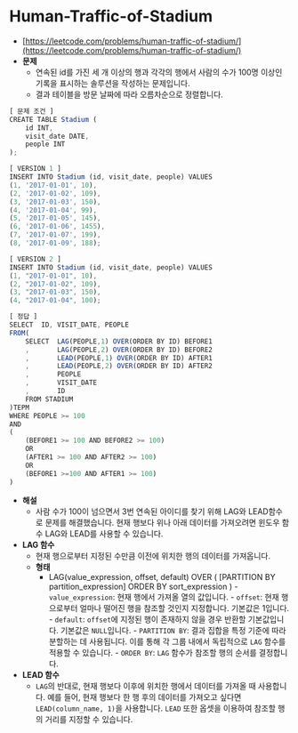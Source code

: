 # **Human-Traffic-of-Stadium**

- [https://leetcode.com/problems/human-traffic-of-stadium/](https://leetcode.com/problems/human-traffic-of-stadium/)
- **문제**
  - 연속된 id를 가진 세 개 이상의 행과 각각의 행에서 사람의 수가 100명 이상인 기록을 표시하는 솔루션을 작성하는 문제입니다.
  - 결과 테이블을 방문 날짜에 따라 오름차순으로 정렬합니다.

```jsx
[ 문제 조건 ]
CREATE TABLE Stadium (
    id INT,
    visit_date DATE,
    people INT
);

[ VERSION 1 ]
INSERT INTO Stadium (id, visit_date, people) VALUES
(1, '2017-01-01', 10),
(2, '2017-01-02', 109),
(3, '2017-01-03', 150),
(4, '2017-01-04', 99),
(5, '2017-01-05', 145),
(6, '2017-01-06', 1455),
(7, '2017-01-07', 199),
(8, '2017-01-09', 188);

[ VERSION 2 ]
INSERT INTO Stadium (id, visit_date, people) VALUES
(1, "2017-01-01", 10),
(2, "2017-01-02", 109),
(3, "2017-01-03", 150),
(4, "2017-01-04", 100);
```

```jsx
[ 정답 ]
SELECT	ID, VISIT_DATE, PEOPLE
FROM(
	SELECT	LAG(PEOPLE,1) OVER(ORDER BY ID) BEFORE1
	,		LAG(PEOPLE,2) OVER(ORDER BY ID) BEFORE2
	,		LEAD(PEOPLE,1) OVER(ORDER BY ID) AFTER1
	,		LEAD(PEOPLE,2) OVER(ORDER BY ID) AFTER2
	,		PEOPLE
	,		VISIT_DATE
	,		ID
	FROM STADIUM
)TEPM
WHERE PEOPLE >= 100
AND
(
	(BEFORE1 >= 100 AND BEFORE2 >= 100)
	OR
	(AFTER1 >= 100 AND AFTER2 >= 100)
	OR
	(BEFORE1 >=100 AND AFTER1 >= 100)
)
```

- **해설**
  - 사람 수가 100이 넘으면서 3번 연속된 아이디를 찾기 위해 LAG와 LEAD함수로 문제를 해결했습니다. 현재 행보다 위나 아래 데이터를 가져오려면 윈도우 함수 LAG와 LEAD를 사용할 수 있습니다.
- **LAG 함수**
  - 현재 행으로부터 지정된 수만큼 이전에 위치한 행의 데이터를 가져옵니다.
  - **형태**
    - LAG(value_expression, offset, default) OVER (
      [PARTITION BY partition_expression]
      ORDER BY sort_expression
      ) - `value_expression`: 현재 행에서 가져올 열의 값입니다. - `offset`: 현재 행으로부터 얼마나 떨어진 행을 참조할 것인지 지정합니다. 기본값은 1입니다. - `default`: `offset`에 지정된 행이 존재하지 않을 경우 반환할 기본값입니다. 기본값은 `NULL`입니다. - `PARTITION BY`: 결과 집합을 특정 기준에 따라 분할하는 데 사용됩니다. 이를 통해 각 그룹 내에서 독립적으로 `LAG` 함수를 적용할 수 있습니다. - `ORDER BY`: `LAG` 함수가 참조할 행의 순서를 결정합니다.
- **LEAD 함수**
  - `LAG`의 반대로, 현재 행보다 이후에 위치한 행에서 데이터를 가져올 때 사용합니다. 예를 들어, 현재 행보다 한 행 후의 데이터를 가져오고 싶다면 `LEAD(column_name, 1)`을 사용합니다. `LEAD` 또한 옵셋을 이용하여 참조할 행의 거리를 지정할 수 있습니다.
